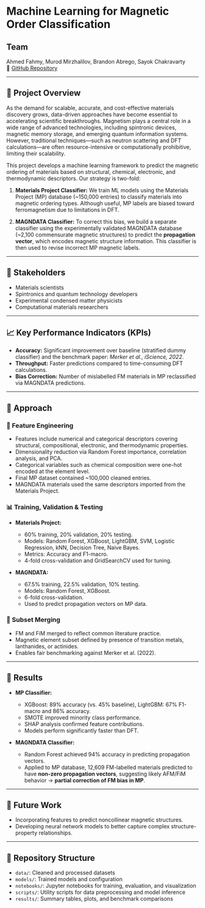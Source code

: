 # Machine Learning for Magnetic Order Classification

## Team
Ahmed Fahmy, Murod Mirzhalilov, Brandon Abrego, Sayok Chakravarty  
🔗 [GitHub Repository](https://github.com/AhmedFahmy177/MachineLearningMagneticOrderClassification/tree/main)

---

## 📌 Project Overview

As the demand for scalable, accurate, and cost-effective materials discovery grows, data-driven approaches have become essential to accelerating scientific breakthroughs. Magnetism plays a central role in a wide range of advanced technologies, including spintronic devices, magnetic memory storage, and emerging quantum information systems. However, traditional techniques—such as neutron scattering and DFT calculations—are often resource-intensive or computationally prohibitive, limiting their scalability.

This project develops a machine learning framework to predict the magnetic ordering of materials based on structural, chemical, electronic, and thermodynamic descriptors. Our strategy is two-fold:

1. **Materials Project Classifier:** We train ML models using the Materials Project (MP) database (~150,000 entries) to classify materials into magnetic ordering types. Although useful, MP labels are biased toward ferromagnetism due to limitations in DFT.

2. **MAGNDATA Classifier:** To correct this bias, we build a separate classifier using the experimentally validated MAGNDATA database (~2,100 commensurate magnetic structures) to predict the **propagation vector**, which encodes magnetic structure information. This classifier is then used to revise incorrect MP magnetic labels.

---

## 👥 Stakeholders

- Materials scientists  
- Spintronics and quantum technology developers  
- Experimental condensed matter physicists  
- Computational materials researchers  

---

## 📈 Key Performance Indicators (KPIs)

- **Accuracy:** Significant improvement over baseline (stratified dummy classifier) and the benchmark paper: *Merker et al., iScience, 2022*.
- **Throughput:** Faster predictions compared to time-consuming DFT calculations.
- **Bias Correction:** Number of mislabelled FM materials in MP reclassified via MAGNDATA predictions.

---

## 🧠 Approach

### 🔧 Feature Engineering

- Features include numerical and categorical descriptors covering structural, compositional, electronic, and thermodynamic properties.
- Dimensionality reduction via Random Forest importance, correlation analysis, and PCA.
- Categorical variables such as chemical composition were one-hot encoded at the element level.
- Final MP dataset contained ~100,000 cleaned entries.
- MAGNDATA materials used the same descriptors imported from the Materials Project.

### 📊 Training, Validation & Testing

- **Materials Project:**
  - 60% training, 20% validation, 20% testing.
  - Models: Random Forest, XGBoost, LightGBM, SVM, Logistic Regression, kNN, Decision Tree, Naive Bayes.
  - Metrics: Accuracy and F1-macro.
  - 4-fold cross-validation and GridSearchCV used for tuning.

- **MAGNDATA:**
  - 67.5% training, 22.5% validation, 10% testing.
  - Models: Random Forest, XGBoost.
  - 6-fold cross-validation.
  - Used to predict propagation vectors on MP data.

### 🔄 Subset Merging

- FM and FiM merged to reflect common literature practice.
- Magnetic element subset defined by presence of transition metals, lanthanides, or actinides.
- Enables fair benchmarking against Merker et al. (2022).

---

## 🧪 Results

- **MP Classifier:**
  - XGBoost: 89% accuracy (vs. 45% baseline), LightGBM: 67% F1-macro and 86% accuracy.
  - SMOTE improved minority class performance.
  - SHAP analysis confirmed feature contributions.
  - Models perform significantly faster than DFT.

- **MAGNDATA Classifier:**
  - Random Forest achieved 94% accuracy in predicting propagation vectors.
  - Applied to MP database, 12,609 FM-labelled materials predicted to have **non-zero propagation vectors**, suggesting likely AFM/FiM behavior → **partial correction of FM bias in MP**.

---

## 🔮 Future Work

- Incorporating features to predict noncollinear magnetic structures.
- Developing neural network models to better capture complex structure-property relationships.

---

## 📂 Repository Structure

- `data/`: Cleaned and processed datasets  
- `models/`: Trained models and configuration  
- `notebooks/`: Jupyter notebooks for training, evaluation, and visualization  
- `scripts/`: Utility scripts for data preprocessing and model inference  
- `results/`: Summary tables, plots, and benchmark comparisons  
